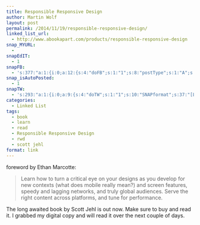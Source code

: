 ```yaml
---
title: Responsible Responsive Design
author: Martin Wolf
layout: post
permalink: /2014/11/19/responsible-responsive-design/
linked_list_url:
  - http://www.abookapart.com/products/responsible-responsive-design
snap_MYURL:
  - 
snapEdIT:
  - 1
snapFB:
  - 's:377:"a:1:{i:0;a:12:{s:4:"doFB";s:1:"1";s:8:"postType";s:1:"A";s:10:"AttachPost";s:1:"2";s:10:"SNAPformat";s:35:"New post on MartinWolf.org: %TITLE%";s:9:"isAutoImg";s:1:"A";s:8:"imgToUse";s:0:"";s:9:"isAutoURL";s:1:"A";s:8:"urlToUse";s:0:"";s:11:"isPrePosted";s:1:"1";s:8:"isPosted";s:1:"1";s:4:"pgID";s:31:"711305895599362_798996593496958";s:5:"pDate";s:19:"2014-11-19 16:49:33";}}";'
snap_isAutoPosted:
  - 1
snapTW:
  - 's:293:"a:1:{i:0;a:9:{s:4:"doTW";s:1:"1";s:10:"SNAPformat";s:37:"[Link] %TITLE%: %URL% //by @scottjehl";s:8:"attchImg";s:1:"0";s:9:"isAutoImg";s:1:"A";s:8:"imgToUse";s:0:"";s:11:"isPrePosted";s:1:"1";s:8:"isPosted";s:1:"1";s:4:"pgID";s:18:"535112656181800960";s:5:"pDate";s:19:"2014-11-19 16:49:33";}}";'
categories:
  - Linked List
tags:
  - book
  - learn
  - read
  - Responsible Responsive Design
  - rwd
  - scott jehl
format: link
---
```

<p class="linked-list-quote-author">
  foreword by Ethan Marcotte:
</p>

> Learn how to turn a critical eye on your designs as you develop for new contexts (what does mobile really mean?) and screen features, speedy and lagging networks, and truly global audiences. Serve the right content across platforms, and tune for performance.

The long awaited book by Scott Jehl is out now. Make sure to buy and read it. I grabbed my digital copy and will read it over the next couple of days.